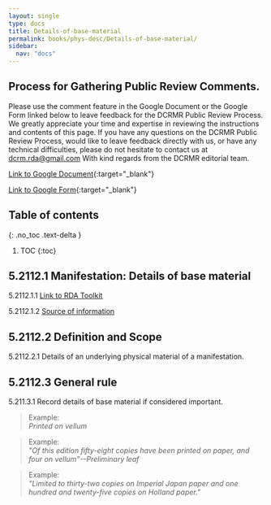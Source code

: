 ```yaml
---
layout: single
type: docs
title: Details-of-base-material
permalink: books/phys-desc/Details-of-base-material/
sidebar:
  nav: "docs"
---
```


## Process for Gathering Public Review Comments.
Please use the comment feature in the Google Document or the Google Form linked below to leave feedback for the DCRMR Public Review Process.  We greatly appreciate your time and expertise in reviewing the instructions and contents of this page.  If you have any questions on the DCRMR Public Review Process, would like to leave feedback directly with us, or have any technical difficulties, please do not hesitate to contact us at dcrm.rda@gmail.com  With kind regards from the DCRMR editorial team.

[Link to Google Document](https://docs.google.com/document/d/1kG1REPJQeHFtVMhgezrfNr_Q5bl38IQa1AudSbaA_-w/edit#heading=h.rkgo3gie23qj){:target="_blank"}

[Link to Google Form](https://docs.google.com/forms/d/e/1FAIpQLSdNtJkbY1mngdTcvCoB7zZcpaIuuKHvlbyiidP-QunDy14VcQ/viewform){:target="_blank"}

## Table of contents
{: .no_toc .text-delta }

1. TOC
{:toc}

## 5.2112.1 Manifestation: Details of base material

<a name="5.2112.1.1 ">5.2112.1.1</a> [Link to RDA Toolkit](https://beta.rdatoolkit.org/en-US_ala-f6a3a1a9-9abc-3fe9-882a-f52b0457fb35)

<a name="5.2112.1.2 ">5.2112.1.2</a> [Source of information](/DCRMR/phys-desc)

## 5.2112.2 Definition and Scope

<a name="5.2112.2.1">5.2112.2.1</a> Details of an underlying physical material of a manifestation.

## 5.2112.3 General rule  

<a name="5.2112.3.1">5.211.3.1</a> Record details of base material if considered important.

>Example:  
><CITE>Printed on vellum</CITE>

>Example:  
><CITE>"Of this edition fifty-eight copies have been printed on paper, and four on vellum"--Preliminary leaf</CITE>

>Example:  
><CITE>"Limited to thirty-two copies on Imperial Japan paper and one hundred and twenty-five copies on Holland paper."</CITE>

